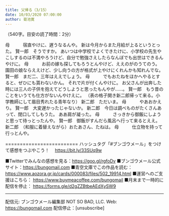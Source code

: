 ```yaml
---
title: 父帰る（3/15）
date: 10/03/2020 07:00:00
author: 菊池寛
---
```


（540字。目安の読了時間：2分）

母　　　宿直やけに、遅うなるんや。
新は今月からまた月給が上るというとった。
賢一郎　そうですか。
あいつは中学校でよくできたけに、小学校の先生やこしするのは不満やろうけど、自分で勉強さえしたらなんぼでも出世はできるんやけに。
母　　　お前の嫁も探してもろうとんやけど、ええのがのうてのう。
園田の娘ならええけど、少し向うの方が格式が上やけにくれんかも知れんでな。
賢一郎　まだ二、三年はええでしょう。
母　　　でもおたねをほかへやるとすると、ぜひにも貰わないかん。
それで片が付くんやけに。
お父さんが出奔した時には三人の子供を抱えてどうしようと思ったもんやが……。
賢一郎　もう昔のことをいうても仕方がないんやけえに。
（表の格子開き新二郎帰って来る。小学教師にして眉目秀れたる青年なり）
新二郎　ただいま。
母　　　やあおかえり。
賢一郎　大変遅かったじゃないか。
新二郎　今日は調べものがたくさんあって、閉口してしもうた。
ああ肩が凝った。
母　　　さっきから御飯にしようと思って待っとったんや。
賢一郎　御飯がすんだら風呂へ行って来るとええ。
新二郎　（和服に着替えながら）おたあさん、たねは。
母　　　仕立物を持って行っとんや。

=========================
ハッシュタグ「#ブンゴウメール」をつけて感想をつぶやこう！　
https://bit.ly/33SUq9w

■Twitterでみんなの感想を見る：https://goo.gl/rgfoDv
■ブンゴウメール公式サイト：https://bungomail.com
■青空文庫でこの作品を読む：https://www.aozora.gr.jp/cards/000083/files/502_19914.html
■運営へのご支援はこちら： https://www.buymeacoffee.com/bungomail
■月末まで一時的に配信を停止： https://forms.gle/d2gZZBtbeAEdXySW9

-------
配信元: ブンゴウメール編集部
NOT SO BAD, LLC.
Web: https://bungomail.com
配信停止：[unsubscribe]

